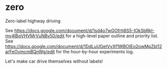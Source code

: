 # zero
Zero-label highway driving

See https://docs.google.com/document/d/1sd4o7wGOfrtj8S5-IOkSbRkI-my4lBqVHVMrVuNBv50/edit for a high-level paper outline and priority list.
See https://docs.google.com/document/d/1DdLuUGetVyXf1WBOIEo2owMpZbl12arFeOvmcmBQnWg/edit for the hour-by-hour experiments log.

Let's make car drive themselves without labels!
